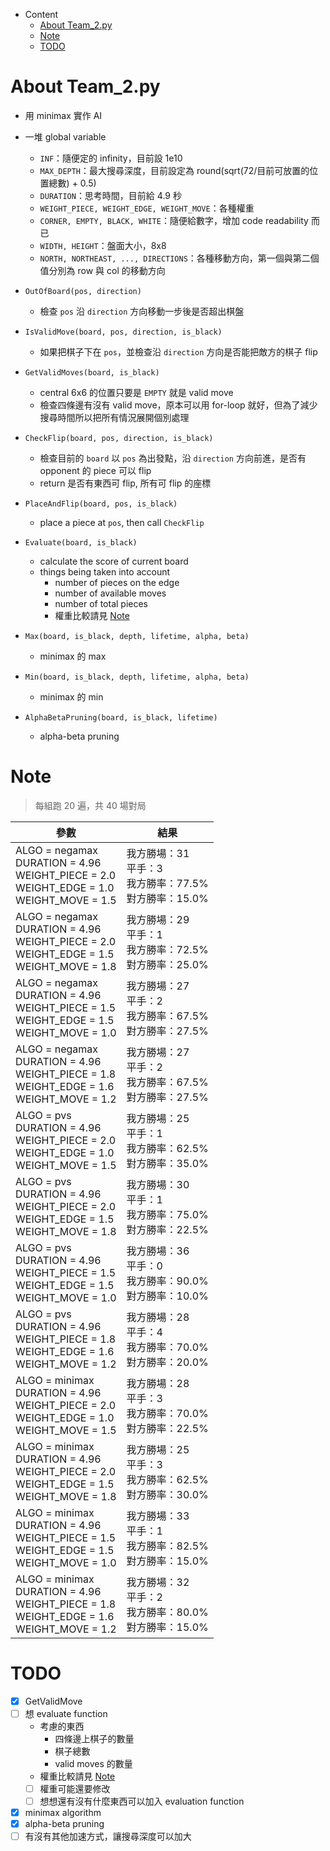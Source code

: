 - Content
  - [About Team_2.py](#About_Team_2.py)
  - [Note](#Note)
  - [TODO](#TODO)

# About Team_2.py

- 用 minimax 實作 AI
- 一堆 global variable
  - `INF`：隨便定的 infinity，目前設 1e10
  - `MAX_DEPTH`：最大搜尋深度，目前設定為 round(sqrt(72/目前可放置的位置總數) + 0.5)
  - `DURATION`：思考時間，目前給 4.9 秒
  - `WEIGHT_PIECE, WEIGHT_EDGE, WEIGHT_MOVE`：各種權重
  - `CORNER, EMPTY, BLACK, WHITE`：隨便給數字，增加 code readability 而已
  - `WIDTH, HEIGHT`：盤面大小，8x8
  - `NORTH, NORTHEAST, ..., DIRECTIONS`：各種移動方向，第一個與第二個值分別為 row 與 col 的移動方向

- `OutOfBoard(pos, direction)`
  - 檢查 `pos` 沿 `direction` 方向移動一步後是否超出棋盤

- `IsValidMove(board, pos, direction, is_black)`
  - 如果把棋子下在 `pos`，並檢查沿 `direction` 方向是否能把敵方的棋子 flip

- `GetValidMoves(board, is_black)`
  - central 6x6 的位置只要是 `EMPTY` 就是 valid move
  - 檢查四條邊有沒有 valid move，原本可以用 for-loop 就好，但為了減少搜尋時間所以把所有情況展開個別處理

- `CheckFlip(board, pos, direction, is_black)`
  - 檢查目前的 `board` 以 `pos` 為出發點，沿 `direction` 方向前進，是否有 opponent 的 piece 可以 flip
  - return 是否有東西可 flip, 所有可 flip 的座標

- `PlaceAndFlip(board, pos, is_black)`
  - place a piece at `pos`, then call `CheckFlip`

- `Evaluate(board, is_black)`
  - calculate the score of current board
  - things being taken into account
    - number of pieces on the edge
    - number of available moves
    - number of total pieces
    - 權重比較請見 [Note](#Note)

- `Max(board, is_black, depth, lifetime, alpha, beta)`
  - minimax 的 max

- `Min(board, is_black, depth, lifetime, alpha, beta)`
  - minimax 的 min

- `AlphaBetaPruning(board, is_black, lifetime)`
  - alpha-beta pruning

# Note

> 每組跑 20 遍，共 40 場對局

|參數|結果|
|-|-|
|ALGO = negamax<br/>DURATION = 4.96<br/>WEIGHT_PIECE = 2.0<br/>WEIGHT_EDGE = 1.0<br/>WEIGHT_MOVE = 1.5|我方勝場：31<br/>平手：3<br/>我方勝率：77.5%<br/>對方勝率：15.0%|
|ALGO = negamax<br/>DURATION = 4.96<br/>WEIGHT_PIECE = 2.0<br/>WEIGHT_EDGE = 1.5<br/>WEIGHT_MOVE = 1.8|我方勝場：29<br/>平手：1<br/>我方勝率：72.5%<br/>對方勝率：25.0%|
|ALGO = negamax<br/>DURATION = 4.96<br/>WEIGHT_PIECE = 1.5<br/>WEIGHT_EDGE = 1.5<br/>WEIGHT_MOVE = 1.0|我方勝場：27<br/>平手：2<br/>我方勝率：67.5%<br/>對方勝率：27.5%|
|ALGO = negamax<br/>DURATION = 4.96<br/>WEIGHT_PIECE = 1.8<br/>WEIGHT_EDGE = 1.6<br/>WEIGHT_MOVE = 1.2|我方勝場：27<br/>平手：2<br/>我方勝率：67.5%<br/>對方勝率：27.5%|
|ALGO = pvs<br/>DURATION = 4.96<br/>WEIGHT_PIECE = 2.0<br/>WEIGHT_EDGE = 1.0<br/>WEIGHT_MOVE = 1.5|我方勝場：25<br/>平手：1<br/>我方勝率：62.5%<br/>對方勝率：35.0%|
|ALGO = pvs<br/>DURATION = 4.96<br/>WEIGHT_PIECE = 2.0<br/>WEIGHT_EDGE = 1.5<br/>WEIGHT_MOVE = 1.8|我方勝場：30<br/>平手：1<br/>我方勝率：75.0%<br/>對方勝率：22.5%|
|ALGO = pvs<br/>DURATION = 4.96<br/>WEIGHT_PIECE = 1.5<br/>WEIGHT_EDGE = 1.5<br/>WEIGHT_MOVE = 1.0|我方勝場：36<br/>平手：0<br/>我方勝率：90.0%<br/>對方勝率：10.0%|
|ALGO = pvs<br/>DURATION = 4.96<br/>WEIGHT_PIECE = 1.8<br/>WEIGHT_EDGE = 1.6<br/>WEIGHT_MOVE = 1.2|我方勝場：28<br/>平手：4<br/>我方勝率：70.0%<br/>對方勝率：20.0%|
|ALGO = minimax<br/>DURATION = 4.96<br/>WEIGHT_PIECE = 2.0<br/>WEIGHT_EDGE = 1.0<br/>WEIGHT_MOVE = 1.5|我方勝場：28<br/>平手：3<br/>我方勝率：70.0%<br/>對方勝率：22.5%|
|ALGO = minimax<br/>DURATION = 4.96<br/>WEIGHT_PIECE = 2.0<br/>WEIGHT_EDGE = 1.5<br/>WEIGHT_MOVE = 1.8|我方勝場：25<br/>平手：3<br/>我方勝率：62.5%<br/>對方勝率：30.0%|
|ALGO = minimax<br/>DURATION = 4.96<br/>WEIGHT_PIECE = 1.5<br/>WEIGHT_EDGE = 1.5<br/>WEIGHT_MOVE = 1.0|我方勝場：33<br/>平手：1<br/>我方勝率：82.5%<br/>對方勝率：15.0%|
|ALGO = minimax<br/>DURATION = 4.96<br/>WEIGHT_PIECE = 1.8<br/>WEIGHT_EDGE = 1.6<br/>WEIGHT_MOVE = 1.2|我方勝場：32<br/>平手：2<br/>我方勝率：80.0%<br/>對方勝率：15.0%|

# TODO

- [x] GetValidMove
- [ ] 想 evaluate function
  - 考慮的東西
    - 四條邊上棋子的數量
    - 棋子總數
    - valid moves 的數量
  - 權重比較請見 [Note](#Note)
  - [ ] 權重可能還要修改
  - [ ] 想想還有沒有什麼東西可以加入 evaluation function
- [x] minimax algorithm
- [x] alpha-beta pruning
- [ ] 有沒有其他加速方式，讓搜尋深度可以加大
